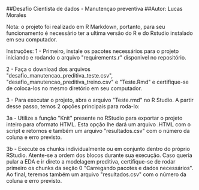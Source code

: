 
##Desafio Cientista de dados - Manutençao preventiva
##Autor: Lucas Morales

Nota: o projeto foi realizado em R Markdown, portanto, para seu funcionamento é necessário ter a ultima versão do R e do Rstudio instalado em seu computador.

Instruções:
1 - Primeiro, instale os pacotes necessários para o projeto iniciando e rodando o arquivo "requirements.r" disponivel no repositório.

2 - Faça o download dos arquivos "desafio_manutencao_preditiva_teste.csv", "desafio_manutencao_preditiva_treino.csv" e "Teste.Rmd" e certifique-se de coloca-los no mesmo diretório em seu computador.

3 - Para executar o projeto, abra o arquivo "Teste.rmd" no R Studio. A partir desse passo, temos 2 opções principais para roda-lo:

3a - Utilize a função "Knit" presente no RStudio para exportar o projeto inteiro para oformato HTML. Esta opção lhe dará um arquivo .HTML com o script e retornos e também um arquivo "resultados.csv" com o número da coluna e erro previsto.

3b - Execute os chunks individualmente ou em conjunto dentro do próprio RStudio. Atente-se a ordem dos blocos durante sua execução. Caso queria pular a EDA e ir direto a modelagem preditiva, certifique-se de rodar primeiro os chunks da seção 0 "Carregando pacotes e dados necessários". Ao final, teremos também um arquivo "resultados.csv" com o número da coluna e erro previsto.
